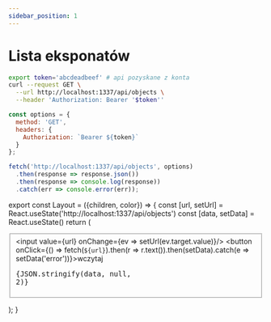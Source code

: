 ```yaml
---
sidebar_position: 1
---
```


# Lista eksponatów

```sh
export token='abcdeadbeef' # api pozyskane z konta
curl --request GET \
  --url http://localhost:1337/api/objects \
  --header 'Authorization: Bearer '$token''
```

```js
const options = {
  method: 'GET',
  headers: {
    Authorization: `Bearer ${token}`
  }
};

fetch('http://localhost:1337/api/objects', options)
  .then(response => response.json())
  .then(response => console.log(response))
  .catch(err => console.error(err));
```

export const Layout = ({children, color}) => {
  const [url, setUrl] = React.useState('http://localhost:1337/api/objects')
  const [data, setData] = React.useState()
  return (<div className="flex border-solid border-2">
    <div>
      <fieldset>
        <input value={url} onChange={ev => setUrl(ev.target.value)}/>
        <button onClick={() => fetch(`${url}`).then(r => r.text()).then(setData).catch(e => setData('error'))}>wczytaj</button>
        <pre>{JSON.stringify(data, null, 2)}</pre>
      </fieldset>
    </div>
  </div>);
}

<Layout/>